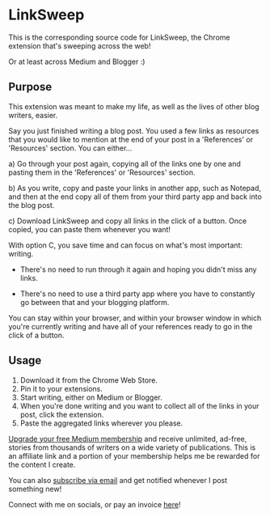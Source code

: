 # LinkSweep

This is the corresponding source code for LinkSweep, the Chrome extension that's sweeping across the web! 

Or at least across Medium and Blogger :)

## Purpose

This extension was meant to make my life, as well as the lives of other blog writers, easier. 

Say you just finished writing a blog post. You used a few links as resources that you would like to mention at the end of your post in a 'References' or 'Resources' section. You can either...

a) Go through your post again, copying all of the links one by one and pasting them in the 'References' or 'Resources' section.

b) As you write, copy and paste your links in another app, such as Notepad, and then at the end copy all of them from your third party app and back into the blog post.

c) Download LinkSweep and copy all links in the click of a button. Once copied, you can paste them whenever you want!

With option C, you save time and can focus on what's most important: writing. 

- There's no need to run through it again and hoping you didn't miss any links.

- There's no need to use a third party app where you have to constantly go between that and your blogging platform.

You can stay within your browser, and within your browser window in which you're currently writing and have all of your references ready to go in the click of a button.

## Usage

1. Download it from the Chrome Web Store.
2. Pin it to your extensions.
3. Start writing, either on Medium or Blogger.
4. When you're done writing and you want to collect all of the links in your post, click the extension. 
5. Paste the aggregated links wherever you please.

[Upgrade your free Medium membership](https://matt-croak.medium.com/membership) and receive unlimited, ad-free, stories from thousands of writers on a wide variety of publications. This is an affiliate link and a portion of your membership helps me be rewarded for the content I create.

You can also [subscribe via email](https://matt-croak.medium.com/subscribe) and get notified whenever I post something new!

Connect with me on socials, or pay an invoice [here](https://linktr.ee/mattcroak)!

